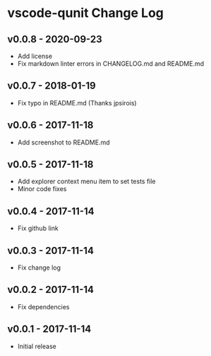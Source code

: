 # vscode-qunit Change Log

## v0.0.8 - 2020-09-23

- Add license
- Fix markdown linter errors in CHANGELOG.md and README.md

## v0.0.7 - 2018-01-19

- Fix typo in README.md (Thanks jpsirois)

## v0.0.6 - 2017-11-18

- Add screenshot to README.md

## v0.0.5 - 2017-11-18

- Add explorer context menu item to set tests file
- Minor code fixes

## v0.0.4 - 2017-11-14

- Fix github link

## v0.0.3 - 2017-11-14

- Fix change log

## v0.0.2 - 2017-11-14

- Fix dependencies

## v0.0.1 - 2017-11-14

- Initial release
